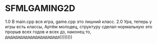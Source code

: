 # SFMLGAMING2D

1.0 В main.cpp вся игра, game.cpp это лишний класс.
2.0 Ура, теперь у игры есть классы, Артём молодец, структуру сделал нормальную
это прорыв всех годов и всех дз, наконец то, дадададададададададада))))))))
